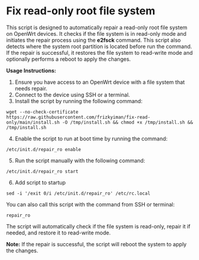 # Fix read-only root file system
This script is designed to automatically repair a read-only root file system on OpenWrt devices. It checks if the file system is in read-only mode and initiates the repair process using the **e2fsck** command. 
This script also detects where the system root partition is located before run the command. 
If the repair is successful, it restores the file system to read-write mode and optionally performs a reboot to apply the changes.

**Usage Instructions:**
1. Ensure you have access to an OpenWrt device with a file system that needs repair.
2. Connect to the device using SSH or a terminal.
3. Install the script by running the following command:
  ```
  wget --no-check-certificate https://raw.githubusercontent.com/frizkyiman/fix-read-only/main/install.sh -O /tmp/install.sh && chmod +x /tmp/install.sh && /tmp/install.sh
  ```
4. Enable the script to run at boot time by running the command:
  ```
  /etc/init.d/repair_ro enable
  ```
5. Run the script manually with the following command:
  ```
  /etc/init.d/repair_ro start
  ```
6. Add script to startup
  ```
  sed -i '/exit 0/i /etc/init.d/repair_ro' /etc/rc.local
  ```
You can also call this script with the command from SSH or terminal:
```
repair_ro
```

  The script will automatically check if the file system is read-only, repair it if needed, and restore it to read-write mode.
  
  **Note:** If the repair is successful, the script will reboot the system to apply the changes.
